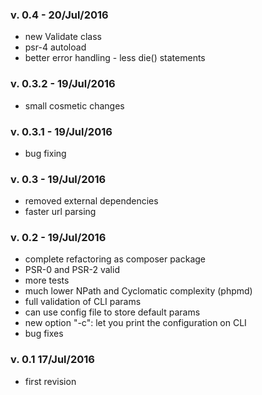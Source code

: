 ### v. 0.4 - 20/Jul/2016
- new Validate class
- psr-4 autoload
- better error handling - less die() statements

### v. 0.3.2 - 19/Jul/2016
- small cosmetic changes

### v. 0.3.1 - 19/Jul/2016
- bug fixing

### v. 0.3 - 19/Jul/2016
- removed external dependencies
- faster url parsing

### v. 0.2 - 19/Jul/2016
- complete refactoring as composer package
- PSR-0 and PSR-2 valid
- more tests
- much lower NPath and Cyclomatic complexity (phpmd)
- full validation of CLI params
- can use config file to store default params
- new option "-c": let you print the configuration on CLI
- bug fixes

### v. 0.1 17/Jul/2016
- first revision